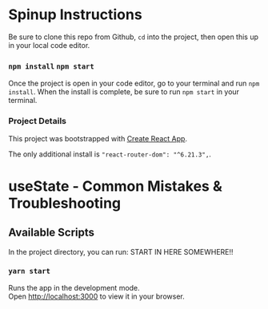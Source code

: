 # Spinup Instructions

Be sure to clone this repo from Github, `cd` into the project, then open this up in your local code editor.

### `npm install` `npm start`

Once the project is open in your code editor, go to your terminal and run `npm install`. When the install is complete, be sure to run `npm start` in your terminal.

### Project Details

This project was bootstrapped with [Create React App](https://github.com/facebook/create-react-app).

The only additional install is `"react-router-dom": "^6.21.3",`.

# useState - Common Mistakes & Troubleshooting

## Available Scripts

In the project directory, you can run:
START IN HERE SOMEWHERE!!

### `yarn start`

Runs the app in the development mode.\
Open [http://localhost:3000](http://localhost:3000) to view it in your browser.
